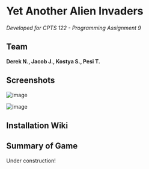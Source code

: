 # Yet Another Alien Invaders
*Developed for CPTS 122 - Programming Assignment 9*
## Team
**Derek N., Jacob J., Kostya S., Pesi T.**

## Screenshots

![image](https://user-images.githubusercontent.com/34149684/128998343-f1da9bd9-fbde-485b-83b9-c56b19f3e254.png)

![image](https://user-images.githubusercontent.com/34149684/128998408-2a8930b2-3b6f-4170-b6d2-04e580a88a39.png)



## Installation Wiki 


## Summary of Game

Under construction!
